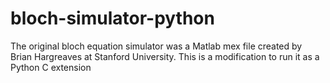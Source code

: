 bloch-simulator-python
======================

The original bloch equation simulator was a Matlab mex file created by Brian Hargreaves at Stanford University. This is a modification to run it as a Python C extension
